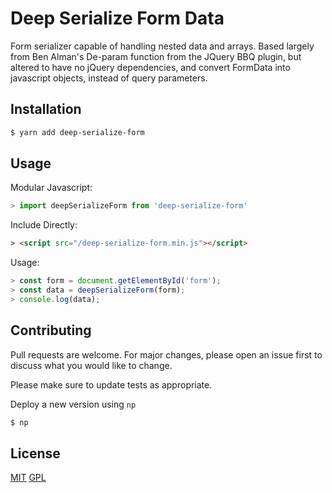 # Deep Serialize Form Data

Form serializer capable of handling nested data and arrays. Based largely from
Ben Alman's De-param function from the JQuery BBQ plugin, but altered to
have no jQuery dependencies, and convert FormData into javascript objects,
instead of query parameters.

## Installation

 ```bash
 $ yarn add deep-serialize-form
 ```

## Usage

Modular Javascript:

```javascript
> import deepSerializeForm from 'deep-serialize-form'
```

Include Directly:

```html
> <script src="/deep-serialize-form.min.js"></script>
```

Usage:
```javascript
> const form = document.getElementById('form');
> const data = deepSerializeForm(form);
> console.log(data);
```

## Contributing
Pull requests are welcome. For major changes, please open an issue first to discuss what you would like to change.

Please make sure to update tests as appropriate.

Deploy a new version using `np`

```bash
$ np
```

## License
[MIT](https://choosealicense.com/licenses/mit/)
[GPL](https://www.gnu.org/licenses/gpl-3.0.en.html)
